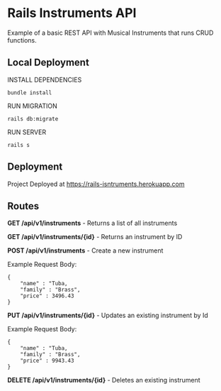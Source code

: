 # Rails Instruments API

Example of a basic REST API with Musical Instruments that runs CRUD functions.

## Local Deployment

INSTALL DEPENDENCIES

`bundle install`

RUN MIGRATION

`rails db:migrate`

RUN SERVER

`rails s`

## Deployment

Project Deployed at https://rails-isntruments.herokuapp.com

## Routes

**GET /api/v1/instruments** - Returns a list of all instruments

**GET /api/v1/instruments/{id}** - Returns an instrument by ID

**POST /api/v1/instruments** - Create a new instrument

Example Request Body:

    {
        "name" : "Tuba,
        "family" : "Brass",
        "price" : 3496.43
    }

**PUT /api/v1/instruments/{id}** - Updates an existing instrument by Id

Example Request Body:

    {
        "name" : "Tuba,
        "family" : "Brass",
        "price" : 9943.43
    }

**DELETE /api/v1/instruments/{id}** - Deletes an existing instrument

